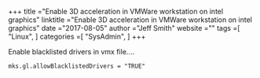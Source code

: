+++ 
title ="Enable 3D acceleration in VMWare workstation on intel graphics" 
linktitle ="Enable 3D acceleration in VMWare workstation on intel graphics" 
date ="2017-08-05" 
author ="Jeff Smith"
website ="" 
tags =[ "Linux",  ] 
categories =[ "SysAdmin",  ] 
+++ 

Enable blacklisted drivers in  vmx file....

    mks.gl.allowBlacklistedDrivers = "TRUE"


